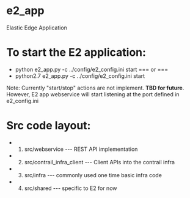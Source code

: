 # e2_app
Elastic Edge Application

# To start the E2 application:
* python e2_app.py -c ../config/e2_config.ini start
  === or ===
* python2.7 e2_app.py -c ../config/e2_config.ini start

Note: Currently "start/stop" actions are not implement. **TBD for future**.
      However, E2 app webservice will start listening at the port defined 
      in e2_config.ini

# Src code layout:
* 1. src/webservice --- REST API implementation
* 2. src/contrail_infra_client --- Client APIs into the contrail infra
* 3. src/infra --- commonly used one time basic infra code
* 4. src/shared --- specific to E2 for now

